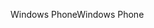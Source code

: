 <span data-ttu-id="669f4-101">Windows Phone</span><span class="sxs-lookup"><span data-stu-id="669f4-101">Windows Phone</span></span>